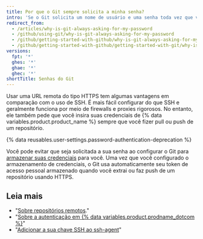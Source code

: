 ```yaml
---
title: Por que o Git sempre solicita a minha senha?
intro: 'Se o Git solicita um nome de usuário e uma senha toda vez que você tenta interagir com o GitHub, provavelmente isso quer dizer que você está usando a URL de clone de HTTPS do seu repositório.'
redirect_from:
  - /articles/why-is-git-always-asking-for-my-password
  - /github/using-git/why-is-git-always-asking-for-my-password
  - /github/getting-started-with-github/why-is-git-always-asking-for-my-password
  - /github/getting-started-with-github/getting-started-with-git/why-is-git-always-asking-for-my-password
versions:
  fpt: '*'
  ghes: '*'
  ghae: '*'
  ghec: '*'
shortTitle: Senhas do Git
---
```


Usar uma URL remota do tipo HTTPS tem algumas vantagens em comparação com o uso de SSH. É mais fácil configurar do que SSH e geralmente funciona por meio de firewalls e proxies rigorosos. No entanto, ele também pede que você insira suas credenciais de {% data variables.product.product_name %} sempre que você fizer pull ou push de um repositório.

{% data reusables.user-settings.password-authentication-deprecation %}

Você pode evitar que seja solicitada a sua senha ao configurar o Git para [armazenar suas credenciais](/github/getting-started-with-github/caching-your-github-credentials-in-git) para você. Uma vez que você configurado o armazenamento de credenciais, o Git usa automaticamente seu token de acesso pessoal armazenado quando você extrai ou faz push de um repositório usando HTTPS.

## Leia mais

- "[Sobre repositórios remotos](/github/getting-started-with-github/about-remote-repositories)."
- "[Sobre a autenticação em {% data variables.product.prodname_dotcom %}](/github/authenticating-to-github/about-authentication-to-github)"
- "[Adicionar a sua chave SSH ao ssh-agent](/github/authenticating-to-github/generating-a-new-ssh-key-and-adding-it-to-the-ssh-agent#adding-your-ssh-key-to-the-ssh-agent)"
